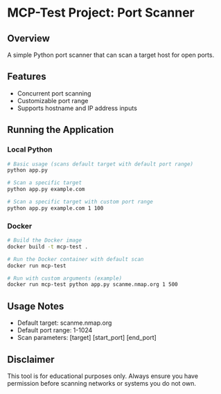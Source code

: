 # MCP-Test Project: Port Scanner

## Overview
A simple Python port scanner that can scan a target host for open ports.

## Features
- Concurrent port scanning
- Customizable port range
- Supports hostname and IP address inputs

## Running the Application

### Local Python
```bash
# Basic usage (scans default target with default port range)
python app.py

# Scan a specific target
python app.py example.com

# Scan a specific target with custom port range
python app.py example.com 1 100
```

### Docker
```bash
# Build the Docker image
docker build -t mcp-test .

# Run the Docker container with default scan
docker run mcp-test

# Run with custom arguments (example)
docker run mcp-test python app.py scanme.nmap.org 1 500
```

## Usage Notes
- Default target: scanme.nmap.org
- Default port range: 1-1024
- Scan parameters: [target] [start_port] [end_port]

## Disclaimer
This tool is for educational purposes only. Always ensure you have permission 
before scanning networks or systems you do not own.
